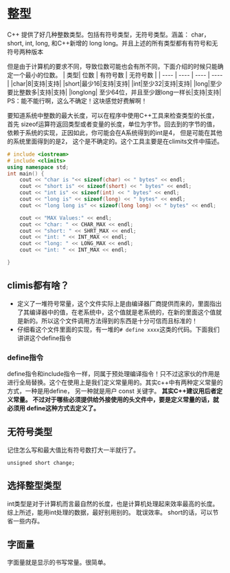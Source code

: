 # 整型
C++ 提供了好几种整数类型。包括有符号类型，无符号类型。涵盖： char， short, int, long, 和C++新增的 long long。并且上述的所有类型都有有符号和无符号两种版本

但是由于计算机的要求不同，导致位数可能也会有所不同，下面介绍的时候只能确定一个最小的位数。
| 类型| 位数 | 有符号数 | 无符号数 |
| ---- | ---- | ---- | ---- |
|char|8|支持|支持|
|short|最少16|支持|支持|
|int|至少32|支持|支持|
|long|至少要比整数多|支持|支持|
|longlong| 至少64位，并且至少跟long一样长|支持|支持|
PS：能不能行啊，这么不确定！这块感觉好费解啊！

要知道系统中整数的最大长度，可以在程序中使用C++工具来检查类型的长度， 首先 sizeof运算符返回类型或者变量的长度，单位为字节。回去到的字节的值，依赖于系统的实现，正因如此，你可能会在A系统得到的int是4， 但是可能在其他的系统里面得到的是2， 这个是不确定的。这个工具主要是在climits文件中描述。

```c++
# include <iostream>
# include <climits>
using namespace std;
int main() {
    cout << "char is "<< sizeof(char) << " bytes" << endl;
    cout << "short is" << sizeof(short) << " bytes" << endl; 
    cout << "int is" << sizeof(int) << " bytes" << endl; 
    cout << "long is" << sizeof(long) << " bytes" << endl; 
    cout << "long long is" << sizeof(long long) << " bytes" << endl; 

    cout << "MAX Values:" << endl;
    cout << "char: " << CHAR_MAX << endl;
    cout << "short: " << SHRT_MAX << endl;
    cout << "int: " << INT_MAX << endl;
    cout << "long: " << LONG_MAX << endl;
    cout << "int: " << INT_MAX << endl;

}
```

## climis都有啥？

- 定义了一堆符号常量，这个文件实际上是由编译器厂商提供而来的，里面指出了其编译器中的值，在老系统中，这个值就是老系统的，在新的里面这个值就是新的。所以这个文件调用方法得到的东西是十分可信而且标准的！
- 仔细看这个文件里面的实现，有一堆的```# define xxxx```这类的代码。下面我们讲讲这个define指令

### define指令
define指令和include指令一样，同属于预处理编译指令！只不过这家伙的作用是进行全局替换。这个在使用上是我们定义常量用的。其实c++中有两种定义常量的方式，一种是用define， 另一种就是用户 const 关键字。 **其实C++建议用后者定义常量。 不过对于哪些必须提供给外接使用的头文件中，要是定义常量的话，就必须用 define这种方式去定义了。**

## 无符号类型
记住怎么写和最大值比有符号数打大一半就行了。
```
unsigned short change;
```

## 选择整型类型
int类型是对于计算机而言最自然的长度，也是计算机处理起来效率最高的长度。综上所述，能用int处理的数据，最好别用别的。 耽误效率。
short的话，可以节省一些内存。

## 字面量
字面量就是显示的书写常量。很简单。